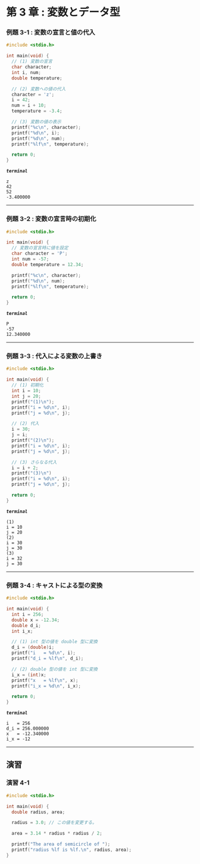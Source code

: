 # 第 3 章 : 変数とデータ型

### 例題 3-1 : 変数の宣言と値の代入

```c
#include <stdio.h>

int main(void) {
  // (1) 変数の宣言
  char character;
  int i, num;
  double temperature;

  // (2) 変数への値の代入
  character = 'z';
  i = 42;
  num = i + 10;
  temperature = -3.4;

  // (3) 変数の値の表示
  printf("%c\n", character);  
  printf("%d\n", i);
  printf("%d\n", num);
  printf("%lf\n", temperature);

  return 0;
}
```

***`terminal`***
```
z
42
52
-3.400000
```

---
### 例題 3-2 : 変数の宣言時の初期化


```c
#include <stdio.h>

int main(void) {
  // 変数の宣言時に値を設定
  char character = 'P';
  int num = -57;
  double temperature = 12.34;

  printf("%c\n", character);  
  printf("%d\n", num);
  printf("%lf\n", temperature);

  return 0;
}
```

***`terminal`***
```
P
-57
12.340000
```

---

### 例題 3-3 : 代入による変数の上書き

```c
#include <stdio.h>

int main(void) {
  // (1) 初期化
  int i = 10;
  int j = 20;
  printf("(1)\n");
  printf("i = %d\n", i);  
  printf("j = %d\n", j);

  // (2) 代入
  i = 30; 
  j = i; 
  printf("(2)\n");
  printf("i = %d\n", i);  
  printf("j = %d\n", j);

  // (3) さらなる代入
  i = i + 2;
  printf("(3)\n")
  printf("i = %d\n", i);  
  printf("j = %d\n", j);

  return 0;
}
```

***`terminal`***
```
(1)
i = 10
j = 20
(2)
i = 30
j = 30
(3)
i = 32
j = 30
```

---
### 例題 3-4 : キャストによる型の変換

```c
#include <stdio.h>

int main(void) {
  int i = 256;
  double x = -12.34;
  double d_i;
  int i_x;

  // (1) int 型の値を double 型に変換
  d_i = (double)i;
  printf("i   = %d\n", i);
  printf("d_i = %lf\n", d_i);

  // (2) double 型の値を int 型に変換
  i_x = (int)x;
  printf("x   = %lf\n", x);
  printf("i_x = %d\n", i_x);

  return 0;
}
```

***`terminal`***
```
i   = 256
d_i = 256.000000
x   = -12.340000
i_x = -12
```
---

## 演習

### 演習 4-1 

```c
#include <stdio.h>

int main(void) {
  double radius, area;

  radius = 3.0; // この値を変更する。

  area = 3.14 * radius * radius / 2;

  printf("The area of semicircle of ");
  printf("radius %lf is %lf.\n", radius, area);
}
```


